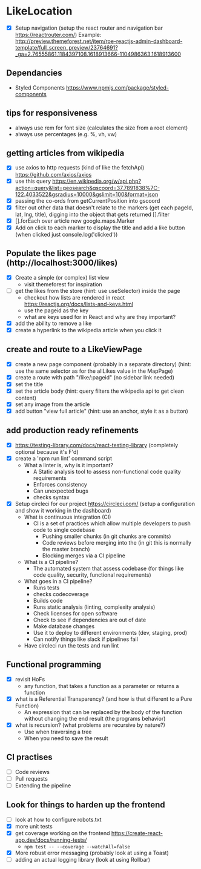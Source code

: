 # LikeLocation

- [x] Setup navigation (setup the react router and navigation bar https://reactrouter.com/)
Example:
http://preview.themeforest.net/item/roe-reactjs-admin-dashboard-template/full_screen_preview/23764691?_ga=2.76555861.1184397108.1618913666-1104986363.1618913600

## Dependancies
- Styled Components https://www.npmjs.com/package/styled-components

## tips for responsiveness
- always use rem for font size (calculates the size from a root element)
- always use percentages (e.g. %, vh, vw)

## getting articles from wikipedia
- [x] use axios to http requests (kind of like the fetchApi) https://github.com/axios/axios
- [x] use this query https://en.wikipedia.org/w/api.php?action=query&list=geosearch&gscoord=37.7891838%7C-122.4033522&gsradius=10000&gslimit=100&format=json
- [x] passing the co-ords from getCurrentPosition into gscoord
- [x] filter out other data that doesn't relate to the markers (get each pageId, lat, lng, title), digging into the object that gets returned [].filter
- [x] [].forEach over article new google.maps.Marker
- [x] Add on click to each marker to display the title and add a like button (when clicked just console.log('clicked'))

## Populate the likes page (http://localhost:3000/likes)
- [x] Create a simple (or complex) list view
    - visit themeforest for inspiration
- [ ] get the likes from the store (hint: use useSelector) inside the page
  - checkout how lists are rendered in react https://reactjs.org/docs/lists-and-keys.html
  - use the pageid as the key
  - what are keys used for in React and why are they important?
- [x] add the ability to remove a like
- [x] create a hyperlink to the wikipedia article when you click it

## create and route to a LikeViewPage
- [x] create a new page component (probably in a separate directory) (hint: use the same selector as for the allLikes value in the MapPage)
- [x] create a route with path "/like/:pageid" (no sidebar link needed)
- [x] set the title
- [x] set the article body (hint: query filters the wikipedia api to get clean content)
- [x] set any image from the article
- [x] add button "view full article" (hint: use an anchor, style it as a button)

## add production ready refinements
- [x] https://testing-library.com/docs/react-testing-library (completely optional because it's F'd)
- [x] create a 'npm run lint' command script
  - What a linter is, why is it important?
    - A Static analysis tool to assess non-functional code quality requirements
    - Enforces consistency
    - Can unexpected bugs
    - checks syntax
- [x] Setup circleci for our project https://circleci.com/ (setup a configuration and show it working in the dashboard)
  - What is continuous integration (CI)
      - CI is a set of practices which allow multiple developers to push code to single codebase
        - Pushing smaller chunks (in git chunks are commits)
        - Code reviews before merging into the (in git this is normally the master branch)
        - Blocking merges via a CI pipeline
  - What is a CI pipeline?
    - The automated system that assess codebase (for things like code quality, security, functional requirements)
  - What goes in a CI pipeline?
    - Runs tests
    - checks codecoverage
    - Builds code
    - Runs static analysis (linting, complexity analysis)
    - Check licenses for open software
    - Check to see if dependencies are out of date
    - Make database changes
    - Use it to deploy to different environments (dev, staging, prod)
    - Can notify things like slack if pipelines fail
  - Have circleci run the tests and run lint
    
## Functional programming
- [x] revisit HoFs
  - any function, that takes a function as a parameter or returns a function
- [x] what is a Referential Transparency? (and how is that different to a Pure Function)
  - An expression that can be replaced by the body of the function without changing the end result (the programs behavior)
- [x] what is recursion? (what problems are recursive by nature?)
  - Use when traversing a tree
  - When you need to save the result

## CI practises
- [ ] Code reviews
- [ ] Pull requests
- [ ] Extending the pipeline

## Look for things to harden up the frontend
- [ ] look at how to configure robots.txt
- [x] more unit tests
- [x] get coverage working on the frontend https://create-react-app.dev/docs/running-tests/
  - `npm test -- --coverage --watchAll=false`
- [x] More robust error messaging (probably look at using a Toast)
- [ ] adding an actual logging library (look at using Rollbar)
